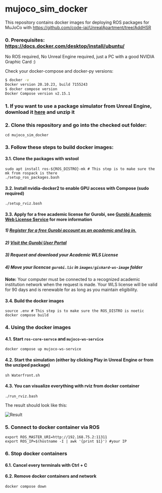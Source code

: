 # mujoco_sim_docker

This repository contains docker images for deploying ROS packages for MuJoCo with https://github.com/code-iai/UnrealApartment/tree/AddHSR

### 0. Prerequisites: https://docs.docker.com/desktop/install/ubuntu/

No ROS required, No Unreal Engine required, just a PC with a good NVIDIA Graphic Card :)

Check your docker-compose and docker-py versions:

```bash
$ docker -v
Docker version 20.10.23, build 7155243
$ docker compose version
Docker Compose version v2.15.1
```

### 1. If you want to use a package simulator from Unreal Engine, download it [here](https://seafile.zfn.uni-bremen.de/f/a8ac0f55af3c4620bc56/) and unzip it

### 2. Clone this repository and go into the checked out folder:

```
cd mujoco_sim_docker
```

### 3. Follow these steps to build docker images:

#### 3.1. Clone the packages with wstool

```
sudo apt install ros-${ROS_DISTRO}-mk # This step is to make sure the mk from rospack is there
./setup_ros_packages.bash
```

#### 3.2. Install nvidia-docker2 to enable GPU access with Compose (sudo required)

```
./setup_rviz.bash
```

#### 3.3. Apply for a free academic license for Gurobi, see [Gurobi Academic Web License Service](https://www.gurobi.com/features/academic-wls-license/) for more information

##### 1) [Register for a free Gurobi account as an academic and log in.](https://pages.gurobi.com/registration)

##### 2) [Visit the Gurobi User Portal](https://portal.gurobi.com/iam/licenses/request?type=academic)

##### 3) Request and download your Academic WLS License

##### 4) Move your licencse `gurobi.lic` in `images/giskard-ws-image` folder

**Note:** Your computer must be connected to a recognized academic institution network when the request is made. Your WLS license will be valid for 90 days and is renewable for as long as you maintain eligibility.

#### 3.4. Build the docker images

```
source .env # This step is to make sure the ROS_DISTRO is noetic
docker compose build
```

### 4. Using the docker images

#### 4.1. Start `ros-core-servce` and `mujoco-ws-service`

```
docker compose up mujoco-ws-service
```

#### 4.2. Start the simulation (either by clicking Play in Unreal Engine or from the unziped package)

```
sh Waterfront.sh
```

#### 4.3. You can visualize everything with rviz from docker container

```
./run_rviz.bash
```

The result should look like this:

![Result](https://user-images.githubusercontent.com/64316740/186185620-31dcf285-ba90-4476-a28f-24734854b2fc.png)

### 5. Connect to docker container via ROS

```
export ROS_MASTER_URI=http://192.168.75.2:11311
export ROS_IP=$(hostname -I | awk '{print $1}') #your IP
```

### 6. Stop docker containers

#### 6.1. Cancel every terminals with Ctrl + C

#### 6.2. Remove docker containers and network

```
docker compose down
```
